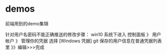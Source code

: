 # demos
前端用到的demo集锦

针对用户名密码不能正确推送的修改步骤：
win10 系统下进入
控制面板 》 用户帐户 》 管理你的凭据
选择 [Windows 凭据]
git 保存的用户信息在普通凭据列表里
》》编辑>>>完成
